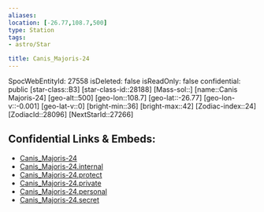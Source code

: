 ```yaml
---
aliases: 
location: [-26.77,108.7,500]
type: Station
tags:
- astro/Star

title: Canis_Majoris-24
---
```

SpocWebEntityId: 27558
isDeleted: false
isReadOnly: false
confidential: public
[star-class::B3]
[star-class-id::28188]
[Mass-sol::]
[name::Canis Majoris-24]
[geo-alt::500]
[geo-lon::108.7]
[geo-lat::-26.77]
[geo-lon-v::-0.001]
[geo-lat-v::0]
[bright-min::36]
[bright-max::42]
[Zodiac-index::24]
[ZodiacId::28096]
[NextStarId::27266]



## Confidential Links & Embeds: 
- [Canis_Majoris-24](../../../_public/astro/Star/Canis_Majoris-24.md) 
- [Canis_Majoris-24.internal](../../../_internal/astro/Star/Canis_Majoris-24.internal.md) 
- [Canis_Majoris-24.protect](../../../_protect/astro/Star/Canis_Majoris-24.protect.md) 
- [Canis_Majoris-24.private](../../../_private/astro/Star/Canis_Majoris-24.private.md) 
- [Canis_Majoris-24.personal](../../../_personal/astro/Star/Canis_Majoris-24.personal.md) 
- [Canis_Majoris-24.secret](../../../_secret/astro/Star/Canis_Majoris-24.secret.md)

